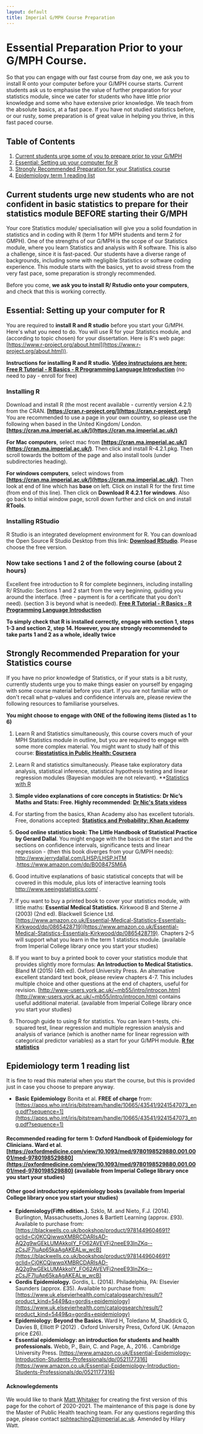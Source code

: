 ```yaml
---
layout: default
title: Imperial G/MPH Course Preparation
---
```


# Essential Preparation Prior to your G/MPH Course. 

So that you can engage with our fast course from day one, we ask you to install R onto your computer before your G/MPH course starts. Current students ask us to emphasise the value of further preparation for your statistics module, since we cater for students who have little prior knowledge and some who have extensive prior knowledge. We teach from the absolute basics, at a fast pace. If you have not studied statistics before, or our rusty, some preparation is of great value in helping you thrive, in this fast paced course.

## Table of Contents
1. [Current students urge some of you to prepare prior to your G/MPH](#general_advice)
2. [Essential: Setting up your computer for R](#cpu_setup)
3. [Strongly Recommended Preparation for your Statistics course](#stats_list)
4. [Epidemiology term 1 reading list](#epi_advice)

## Current students urge new students who are not confident in basic statistics to prepare for their statistics module BEFORE starting their G/MPH <a name="general_advice"></a>

Your core Statistics module/ specialisation will give you a solid foundation in statistics and in coding with R (term 1 for MPH students and term 2 for GMPH). One of the strengths of our G/MPH is the scope of our Statistics module, where you learn Statistics and analysis with R software. This is also a challenge, since it is fast-paced. Our students have a diverse range of backgrounds, including some with negligible Statistics or software coding experience. This module starts with the basics, yet to avoid stress from the very fast pace, some preparation is strongly recommended.

Before you come, **we ask you to install R/ Rstudio onto your computers**, and check that this is working correctly. 

## Essential: Setting up your computer for R <a name="cpu_setup"></a>

You are required to **install R and R studio** before you start your G/MPH. Here's what you need to do. You will use R for your Statistics module, and (according to topic chosen) for your dissertation. Here is R's web page: [https://www.r-project.org/about.html](https://www.r-project.org/about.html)).

**Instructions for installing R and R studio. 
[Video instructuions are here: Free R Tutorial - R Basics - R Programming Language Introduction](https://www.udemy.com/course/r-basics/)** (no need to pay - enroll for free)

### Installing R
Download and install R (the most recent available - currently version 4.2.1) from the CRAN. **[https://cran.r-project.org/](https://cran.r-project.org/)**
You are recommended to use a page in your own country, so please use the following when based in the United Kingdom/ London. **[https://cran.ma.imperial.ac.uk/](https://cran.ma.imperial.ac.uk/)**

**For Mac computers**, select mac from **[https://cran.ma.imperial.ac.uk/](https://cran.ma.imperial.ac.uk/)**. Then click and install R-4.2.1.pkg. Then scroll towards the bottom of the page and also install tools (under subdirectories heading).

**For windows computers**, select windows from **[https://cran.ma.imperial.ac.uk/](https://cran.ma.imperial.ac.uk/)**. Then look at end of line which has **base** on left. Click on install R for the first time (from end of this line). Then click on **Download R 4.2.1 for windows**. Also go back to initial window page, scroll down further and click on and install **RTools**.

### Installing RStudio
R Studio is an integrated development environment for R. You can download the Open Source R Studio Desktop from this link: **[Download RStudio](https://www.rstudio.com/products/rstudio/download/)**. Please choose the free version.

### Now take sections 1 and 2 of the following course (about 2 hours)
Excellent free introduction to R for complete beginners, including installing R/ RStudio: Sections 1 and 2 start from the very beginning, guiding you around the interface. (free - payment is for a certificate that you don't need). (section 3 is beyond what is needed).
**[Free R Tutorial - R Basics - R Programming Language Introduction](https://www.udemy.com/course/r-basics/)**

**To simply check that R is installed correctly, engage with section 1, steps 1-3 and section 2, step 14. However, you are strongly recommended to take parts 1 and 2 as a whole, ideally twice**


## Strongly Recommended Preparation for your Statistics course<a name="stats_list"></a>

If you have no prior knowledge of Statistics, or if your stats is a bit rusty, currently students urge you to make things easier on yourself by engaging with some course material before you start. If you are not familiar with or don't recall what p-values and confidence intervals are, please review the following resources to familiarise yourselves.

**You might choose to engage with ONE of the following items (listed as 1 to 6)**

1. Learn R and Statistics simultaneously, this course covers much of your MPH Statistics module in outline, but you are required to engage with some more complex material. You might want to study half of this course: **[Biostatistics in Public Health: Coursera](https://www.coursera.org/specializations/biostatistics-public-health)**

2. Learn R and statistics simultaneously. Please take exploratory data analysis, statistical inference, statistical hypothesis testing and linear regression modules (Bayesian modules are not relevant). **[Statistics with R](https://www.coursera.org/specializations/statistics)

4. **Simple video explanations of core concepts in Statistics: Dr Nic’s Maths and Stats: Free. Highly recommended**: **[Dr Nic's Stats videos](https://www.bing.com/videos/search?q=dr+nic+stats+youtube&qpvt=dr+nic+stats+youtube&FORM=VDRE)**

3. For starting from the basics, Khan Academy also has excellent tutorials. Free, donations accepted: **[Statistics and Probability: Khan Academy](https://www.khanacademy.org/math/statistics-probability)**

4. **Good online statistics book: The Little Handbook of Statistical Practice by Gerard Dallal**. You might engage with the basics at the start and the sections on confidence intervals, significance tests and linear regression - (then this book diverges from your G/MPH needs): http://www.jerrydallal.com/LHSP/LHSP.HTM .https://www.amazon.com/dp/B00847SM6A

5. Good intuitive explanations of basic statistical concepts that will be covered in this module, plus lots of interactive learning tools http://www.seeingstatistics.com/ .

6. If you want to buy a printed book to cover your statistics module, with little maths: **Essential Medical Statistics.** Kirkwood B and Sterne J (2003) (2nd ed). Blackwell Science Ltd. [https://www.amazon.co.uk/Essential-Medical-Statistics-Essentials-Kirkwood/dp/0865428719](https://www.amazon.co.uk/Essential-Medical-Statistics-Essentials-Kirkwood/dp/0865428719). Chapters 2–5 will support what you learn in the term 1 statistics module. (available from Imperial College library once you start your studies)

7. If you want to buy a printed book to cover your statistics module that provides slightly more formulas: **An Introduction to Medical Statistics.** Bland M (2015) (4th ed). Oxford University Press. An alternative excellent standard text book, please review chapters 4-7. This includes multiple choice and other questions at the end of chapters, useful for revision. [http://www-users.york.ac.uk/~mb55/intro/introcon.htm](http://www-users.york.ac.uk/~mb55/intro/introcon.htm) contains useful additional material. (available from Imperial College library once you start your studies)

8. Thorough guide to using R for statistics. You can learn t-tests, chi-squared test, linear regression and multiple regression analysis and analysis of variance (which is another name for linear regression with categorical predictor variables) as a start for your G/MPH module.
**[R for statistics](https://cran.r-project.org/doc/contrib/Verzani-SimpleR.pdf)**



## Epidemiology term 1 reading list <a name="epi_advice"></a>

It is fine to read this material when you start the course, but this is provided just in case you choose to prepare anyway. 

- **Basic Epidemiology** Bonita et al. **FREE of charge** from: [https://apps.who.int/iris/bitstream/handle/10665/43541/9241547073_eng.pdf?sequence=1](https://apps.who.int/iris/bitstream/handle/10665/43541/9241547073_eng.pdf?sequence=1)
 
#### Recommended reading for term 1: **Oxford Handbook of Epidemiology for Clinicians.** Ward et al. [https://oxfordmedicine.com/view/10.1093/med/9780198529880.001.0001/med-9780198529880](https://oxfordmedicine.com/view/10.1093/med/9780198529880.001.0001/med-9780198529880) (available from Imperial College library once you start your studies)

#### Other good introductory epidemiology books (available from Imperial College library once you start your studies)
- **Epidemiology(Fifth edition.).** Szklo, M. and Nieto, F.J. (2014).  Burlington, Massachusetts,Jones & Bartlett Learning (approx. £93). Available to purchase from: [https://blackwells.co.uk/bookshop/product/9781449604691?gclid=Cj0KCQjwwqXMBRCDARIsAD-AQ2g9wGEkLUMAkkoIY_FO62AVEVFj2neeE93lnZKq--zCsJF7IuAp65kaAgAKEALw_wcB](https://blackwells.co.uk/bookshop/product/9781449604691?gclid=Cj0KCQjwwqXMBRCDARIsAD-AQ2g9wGEkLUMAkkoIY_FO62AVEVFj2neeE93lnZKq--zCsJF7IuAp65kaAgAKEALw_wcB)
- **Gordis Epidemiology.** Gordis, L. (2014).  Philadelphia, PA: Elsevier Saunders (approx. £35). Available to purchase from: [https://www.uk.elsevierhealth.com/catalogsearch/result/?product_kind=5449&q=gordis+epidemiology](https://www.uk.elsevierhealth.com/catalogsearch/result/?product_kind=5449&q=gordis+epidemiology)
- **Epidemiology: Beyond the Basics.** Ward H, Toledano M, Shaddick G, Davies B, Elliott P (2012) . Oxford University Press, Oxford UK. (Amazon price £26).
- **Essential epidemiology: an introduction for students and health professionals.** Webb, P., Bain, C. and Page, A., 2016. . Cambridge University Press. [https://www.amazon.co.uk/Essential-Epidemiology-Introduction-Students-Professionals/dp/0521177316](https://www.amazon.co.uk/Essential-Epidemiology-Introduction-Students-Professionals/dp/0521177316)



#### Acknowlegdements

We would like to thank [Matt Whitaker](https://github.com/mathzero) for creating the first version of this page for the cohort of 2020-2021. The maintenance of this page is done by the Master of Public Health teaching team. For any questions regarding this page, please contact <sphteaching2@imperial.ac.uk>. Amended by Hilary Watt.
